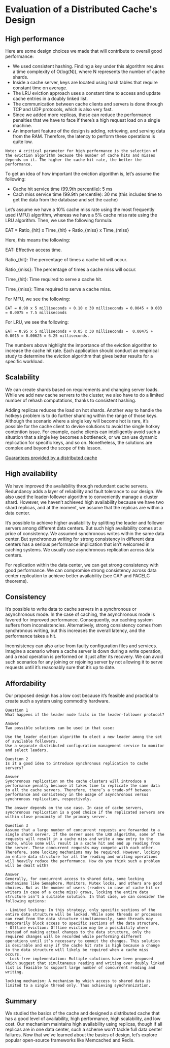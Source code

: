 # Evaluation of a Distributed Cache's Design
## High performance
Here are some design choices we made that will contribute to overall good performance:

- We used consistent hashing. Finding a key under this algorithm requires a time complexity of O(log(N)), where N represents the number of cache shards.
- Inside a cache server, keys are located using hash tables that require constant time on average.
- The LRU eviction approach uses a constant time to access and update cache entries in a doubly linked list.
- The communication between cache clients and servers is done through TCP and UDP protocols, which is also very fast.
- Since we added more replicas, these can reduce the performance penalties that we have to face if there’s a high request load on a single machine.
- An important feature of the design is adding, retrieving, and serving data from the RAM. Therefore, the latency to perform these operations is quite low.

```
Note: A critical parameter for high performance is the selection of the eviction algorithm because the number of cache hits and misses depends on it. The higher the cache hit rate, the better the performance.
```

To get an idea of how important the eviction algorithm is, let’s assume the following:

- Cache hit service time (99.9th percentile): 5 ms
- Cach miss service time (99.9th percentile): 30 ms (this includes time to get the data from the database and set the cache)

Let’s assume we have a 10% cache miss rate using the most frequently used (MFU) algorithm, whereas we have a 5% cache miss rate using the LRU algorithm. Then, we use the following formula:

EAT = Ratio_{hit} x Time_{hit} + Ratio_{miss} x Time_{miss}

Here, this means the following:

EAT: Effective access time.

Ratio_{hit}: The percentage of times a cache hit will occur.

Ratio_{miss}: The percentage of times a cache miss will occur.

Time_{hit}: Time required to serve a cache hit.

Time_{miss}: Time required to serve a cache miss.

For MFU, we see the following:
```
EAT = 0.90 x 5 milliseconds + 0.10 x 30 milliseconds = 0.0045 + 0.003 = 0.0075 = 7.5 milliseconds
```
For LRU, we see the following:
```
EAT = 0.95 x 5 milliseconds + 0.05 x 30 milliseconds =  0.00475 + 0.0015 = 0.00625 = 6.25 milliseconds.
```
The numbers above highlight the importance of the eviction algorithm to increase the cache hit rate. Each application should conduct an empirical study to determine the eviction algorithm that gives better results for a specific workload.
## Scalability
We can create shards based on requirements and changing server loads. While we add new cache servers to the cluster, we also have to do a limited number of rehash computations, thanks to consistent hashing.

Adding replicas reduces the load on hot shards. Another way to handle the hotkeys problem is to do further sharding within the range of those keys. Although the scenario where a single key will become hot is rare, it’s possible for the cache client to devise solutions to avoid the single hotkey contention issue. For example, cache clients can intelligently avoid such a situation that a single key becomes a bottleneck, or we can use dynamic replication for specific keys, and so on. Nonetheless, the solutions are complex and beyond the scope of this lesson.

[Guarantees provided by a distributed cache](./guaranteed.png)

## High availability
We have improved the availability through redundant cache servers. Redundancy adds a layer of reliability and fault tolerance to our design. We also used the leader-follower algorithm to conveniently manage a cluster shard. However, we haven’t achieved high availability because we have two shard replicas, and at the moment, we assume that the replicas are within a data center.

It’s possible to achieve higher availability by splitting the leader and follower servers among different data centers. But such high availability comes at a price of consistency. We assumed synchronous writes within the same data center. But synchronous writing for strong consistency in different data centers has a serious performance implication that isn’t welcomed in caching systems. We usually use asynchronous replication across data centers.

For replication within the data center, we can get strong consistency with good performance. We can compromise strong consistency across data center replication to achieve better availability (see CAP and PACELC theorems).
## Consistency
It’s possible to write data to cache servers in a synchronous or asynchronous mode. In the case of caching, the asynchronous mode is favored for improved performance. Consequently, our caching system suffers from inconsistencies. Alternatively, strong consistency comes from synchronous writing, but this increases the overall latency, and the performance takes a hit.

Inconsistency can also arise from faulty configuration files and services. Imagine a scenario where a cache server is down during a write operation, and a read operation is performed on it just after its recovery. We can avoid such scenarios for any joining or rejoining server by not allowing it to serve requests until it’s reasonably sure that it’s up to date.
## Affordability
Our proposed design has a low cost because it’s feasible and practical to create such a system using commodity hardware.
```
Question 1
What happens if the leader node fails in the leader-follower protocol?

Answer
Two possible solutions can be used in that case:

Use the leader election algorithm to elect a new leader among the set of available followers.
Use a separate distributed configuration management service to monitor and select leaders.
```

```
Question 2
Is it a good idea to introduce synchronous replication to cache servers?

Answer
Synchronous replication on the cache clusters will introduce a performance penalty because it takes time to replicate the same data to all the cache servers. Therefore, there’s a trade-off between performance and consistency in the usage of asynchronous versus synchronous replication, respectively.

The answer depends on the use case. In case of cache servers, synchronous replication is a good choice if the replicated servers are within close proximity of the primary server.
```

```
Question 3
Assume that a large number of concurrent requests are forwarded to a single shard server. If the server uses the LRU algorithm, some of the requests will result in a cache miss and write a new entry to the cache, while some will result in a cache hit and end up reading from the server. These concurrent requests may compete with each other. Therefore, some locking mechanisms may be required. However, locking an entire data structure for all the reading and writing operations will heavily reduce the performance. How do you think such a problem will be dealt with?

Answer
Generally, for concurrent access to shared data, some locking mechanisms like Semaphore, Monitors, Mutex locks, and others are good choices. But as the number of users (readers in case of cache hit or writers in case of a cache miss) grows, locking the entire data structure isn’t a suitable solution. In that case, we can consider the following options:

- Limited locking: In this strategy, only specific sections of the entire data structure will be locked. While some threads or processes can read from the data structure simultaneously, some threads may temporarily block access to specific sections of the data structure.
- Offline eviction: Offline eviction may be a possibility where instead of making actual changes to the data structure, only the required changes will be recorded while performing different operations until it’s necessary to commit the changes. This solution is desirable and easy if the cache hit rate is high because a change to the data structure will likely be required when a cache miss occurs.
- Lock-free implementation: Multiple solutions have been proposed which suggest that simultaneous reading and writing over doubly linked list is feasible to support large number of concurrent reading and writing.

locking mechanism: A mechanism by which access to shared data is limited to a single thread only. Thus achieving synchronization.
```

## Summary
We studied the basics of the cache and designed a distributed cache that has a good level of availability, high performance, high scalability, and low cost. Our mechanism maintains high availability using replicas, though if all replicas are in one data center, such a scheme won’t tackle full data center failures. Now that we’ve learned about the basics of design, let’s explore popular open-source frameworks like Memcached and Redis.
